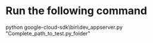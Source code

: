 # Run the following command

python google-cloud-sdk\bin\dev_appserver.py  "Complete_path_to_test.py_folder"
